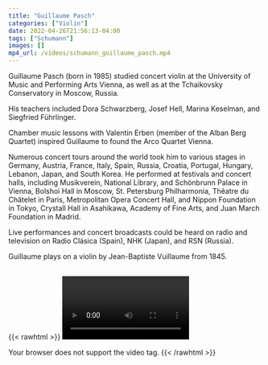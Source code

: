 ```yaml
---
title: "Guillaume Pasch"
categories: ["Violin"]
date: 2022-04-26T21:56:13-04:00
tags: ["Schumann"]
images: []
mp4_url: /videos/schumann_guillaume_pasch.mp4
---
```


Guillaume Pasch (born in 1985) studied concert violin at the University of Music and Performing Arts Vienna, as well as at the Tchaikovsky Conservatory in Moscow, Russia.

His teachers included Dora Schwarzberg, Josef Hell, Marina Keselman, and Siegfried Führlinger.

Chamber music lessons with Valentin Erben (member of the Alban Berg Quartet) inspired Guillaume to found the Arco Quartet Vienna.

Numerous concert tours around the world took him to various stages in Germany, Austria, France, Italy, Spain, Russia, Croatia, Portugal, Hungary, Lebanon, Japan, and South Korea. He performed at festivals and concert halls, including Musikverein, National Library, and Schönbrunn Palace in Vienna, Bolshoi Hall in Moscow, St. Petersburg Philharmonia, Thêatre du Châtelet in Paris, Metropolitan Opera Concert Hall, and Nippon Foundation in Tokyo, Crystall Hall in Asahikawa, Academy of Fine Arts, and Juan March Foundation in Madrid.

Live performances and concert broadcasts could be heard on radio and television on Radio Clásica (Spain), NHK (Japan), and RSN (Russia).

Guillaume plays on a violin by Jean-Baptiste Vuillaume from 1845.
<br>
<br>

{{< rawhtml >}}
<video width=50% controls autoplay>

<source src="/videos/schumann_guillaume_pasch.mp4" type="video/mp4">
Your browser does not support the video tag.
</video>
{{< /rawhtml >}}

<!-- {{< img-index "1" "Photo of XXX" >}} -->

<!-- {{< param "mp4_url" >}} -->
